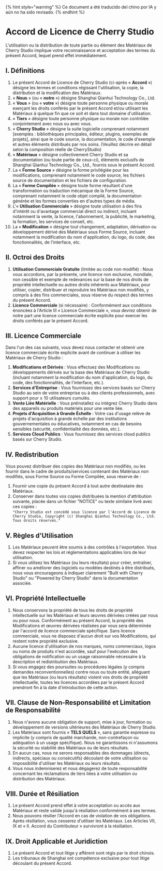 
{% hint style="warning" %}
Ce document a été traducido del chino por IA y aún no ha sido revisado.
{% endhint %}

# Accord de Licence de Cherry Studio

L'utilisation ou la distribution de toute partie ou élément des Matériaux de Cherry Studio implique votre reconnaissance et acceptation des termes du présent Accord, lequel prend effet immédiatement.

## I. Définitions

1. Le présent Accord de Licence de Cherry Studio (ci-après « **Accord** ») désigne les termes et conditions régissant l'utilisation, la copie, la distribution et la modification des Matériaux.
2. « **Nous** » (ou « **notre** ») désigne Shanghai Qianhui Technology Co., Ltd.
3. « **Vous** » (ou « **votre** ») désigne toute personne physique ou morale exerçant les droits conférés par le présent Accord et/ou utilisant les Matériaux à quelque fin que ce soit et dans tout domaine d'utilisation.
4. « **Tiers** » désigne toute personne physique ou morale non contrôlée conjointement avec nous ou avec vous.
5. « **Cherry Studio** » désigne la suite logicielle comprenant notamment [exemples : bibliothèques principales, éditeur, plugins, exemples de projets], ainsi que le code source, la documentation, le code d'exemple et autres éléments distribués par nos soins. (Veuillez décrire en détail selon la composition réelle de CherryStudio)
6. « **Matériaux** » désigne collectivement Cherry Studio et sa documentation (ou toute partie de ceux-ci), éléments exclusifs de Shanghai Qianhui Technology Co., Ltd., fournis sous le présent Accord.
7. La « **Forme Source** » désigne la forme privilégiée pour les modifications, comprenant notamment le code source, les fichiers source de documentation et les fichiers de configuration.
8. La « **Forme Compilée** » désigne toute forme résultant d'une transformation ou traduction mécanique de la Forme Source, comprenant notamment le code objet compilé, la documentation générée et les formes converties en d'autres types de média.
9. L'« **Utilisation Commerciale** » désigne toute utilisation à des fins d'intérêt ou d'avantage commercial direct ou indirect, incluant notamment la vente, la licence, l'abonnement, la publicité, le marketing, la formation, les services de conseil, etc.
10. La « **Modification** » désigne tout changement, adaptation, dérivation ou développement dérivé des Matériaux sous Forme Source, incluant notamment la modification du nom d'application, du logo, du code, des fonctionnalités, de l'interface, etc.

## II. Octroi des Droits

1. **Utilisation Commerciale Gratuite** (limitée au code non modifié) : Nous vous accordons, par la présente, une licence non exclusive, mondiale, non cessible et exempte de redevances sur la base de nos droits de propriété intellectuelle ou autres droits inhérents aux Matériaux, pour utiliser, copier, distribuer et reproduire les Matériaux non modifiés, y compris à des fins commerciales, sous réserve du respect des termes du présent Accord.
2. **Licence Commerciale** (si nécessaire) : Conformément aux conditions énoncées à l'Article III « Licence Commerciale », vous devrez obtenir de notre part une licence commerciale écrite explicite pour exercer les droits conférés par le présent Accord.

## III. Licence Commerciale

Dans l'un des cas suivants, vous devez nous contacter et obtenir une licence commerciale écrite explicite avant de continuer à utiliser les Matériaux de Cherry Studio :

1. **Modifications et Dérivés** : Vous effectuez des Modifications ou développements dérivés sur la base des Matériaux de Cherry Studio (incluant notamment la modification du nom d'application, du logo, du code, des fonctionnalités, de l'interface, etc.).
2. **Services d'Entreprise** : Vous fournissez des services basés sur Cherry Studio au sein de votre entreprise ou à des clients professionnels, avec support pour ≥ 10 utilisateurs cumulés.
3. **Vente Liée Matérielle** : Vous préinstallez ou intégrez Cherry Studio dans des appareils ou produits matériels pour une vente liée.
4. **Projets d'Acquisition à Grande Échelle** : Votre cas d'usage relève de projets d'acquisition à grande échelle par des institutions gouvernementales ou éducatives, notamment en cas de besoins sensibles (sécurité, confidentialité des données, etc.).
5. **Services Cloud Publics** : Vous fournissez des services cloud publics basés sur Cherry Studio.

## IV. Redistribution

Vous pouvez distribuer des copies des Matériaux non modifiés, ou les fournir dans le cadre de produits/services contenant des Matériaux non modifiés, sous Forme Source ou Forme Compilée, sous réserve de :

1. Fournir une copie du présent Accord à tout autre destinataire des Matériaux.
2. Conserver dans toutes vos copies distribuées la mention d'attribution suivante, placée dans un fichier "NOTICE" ou texte similaire livré avec ces copies :  
   `"Cherry Studio est concédé sous licence par l'Accord de Licence de Cherry Studio, Copyright (c) Shanghai Qianhui Technology Co., Ltd. Tous droits réservés."`

## V. Règles d'Utilisation

1. Les Matériaux peuvent être soumis à des contrôles à l'exportation. Vous devez respecter les lois et réglementations applicables lors de leur utilisation.
2. Si vous utilisez les Matériaux (ou leurs résultats) pour créer, entraîner, affiner ou améliorer des logiciels ou modèles destinés à être distribués, nous vous encourageons à indiquer clairement "Built with Cherry Studio" ou "Powered by Cherry Studio" dans la documentation associée.

## VI. Propriété Intellectuelle

1. Nous conservons la propriété de tous les droits de propriété intellectuelle sur les Matériaux et leurs œuvres dérivées créées par nous ou pour nous. Conformément au présent Accord, la propriété des Modifications et œuvres dérivées réalisées par vous sera déterminée par l'accord de licence commerciale spécifique. Sans licence commerciale, vous ne disposez d'aucun droit sur vos Modifications, qui restent notre propriété exclusive.
2. Aucune licence d'utilisation de nos marques, noms commerciaux, logos ou noms de produits n'est accordée, sauf pour l'exécution des obligations de notification ou un usage raisonnable nécessaire à la description et redistribution des Matériaux.
3. Si vous engagez des poursuites ou procédures légales (y compris demandes reconventionnelles) contre nous ou toute entité, alléguant que les Matériaux (ou leurs résultats) violent vos droits de propriété intellectuelle, toutes les licences accordées par le présent Accord prendront fin à la date d'introduction de cette action.

## VII. Clause de Non-Responsabilité et Limitation de Responsabilité

1. Nous n'avons aucune obligation de support, mise à jour, formation ou développement de versions ultérieures des Matériaux de Cherry Studio.
2. Les Matériaux sont fournis « **TELS QUELS** », sans garantie expresse ou implicite (y compris de qualité marchande, non-contrefaçon ou adéquation à un usage spécifique). Nous ne garantissons ni n'assumons la sécurité ou stabilité des Matériaux ou de leurs résultats.
3. En aucun cas, nous ne serons responsables des dommages (directs, indirects, spéciaux ou consécutifs) découlant de votre utilisation ou impossibilité d'utiliser les Matériaux ou leurs résultats.
4. Vous nous indemniserez et nous dégagerez de toute responsabilité concernant les réclamations de tiers liées à votre utilisation ou distribution des Matériaux.

## VIII. Durée et Résiliation

1. Le présent Accord prend effet à votre acceptation ou accès aux Matériaux et reste valide jusqu'à résiliation conformément à ses termes.
2. Nous pouvons résilier l'Accord en cas de violation de vos obligations. Après résiliation, vous cesserez d'utiliser les Matériaux. Les Articles VII, IX et « II. Accord du Contributeur » survivront à la résiliation.

## IX. Droit Applicable et Juridiction

1. Le présent Accord et tout litige y afférent sont régis par le droit chinois.
2. Les tribunaux de Shanghai ont compétence exclusive pour tout litige découlant du présent Accord.